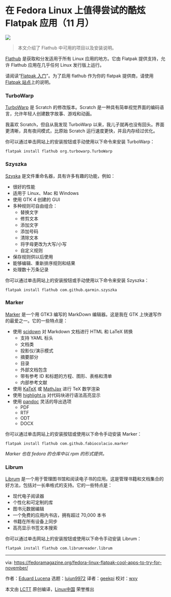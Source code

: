 [#]: subject: "Fedora Linux Flatpak cool apps to try for November"
[#]: via: "https://fedoramagazine.org/fedora-linux-flatpak-cool-apps-to-try-for-november/"
[#]: author: "Eduard Lucena https://fedoramagazine.org/author/x3mboy/"
[#]: collector: "lujun9972/lctt-scripts-1693450080"
[#]: translator: "geekpi"
[#]: reviewer: "wxy"
[#]: publisher: "wxy"
[#]: url: "https://linux.cn/article-16401-1.html"

在 Fedora Linux 上值得尝试的酷炫 Flatpak 应用（11 月）
======

![][1]

> 本文介绍了 Flathub 中可用的项目以及安装说明。

[Flathub][2] 是获取和分发适用于所有 Linux 应用的地方。它由 Flatpak 提供支持，允许 Flathub 应用在几乎任何 Linux 发行版上运行。

请阅读“[Flatpak 入门][3]”。为了启用 flathub 作为你的 flatpak 提供商，请使用 [Flatpak 站点][4]上的说明。

### TurboWarp

[TurboWarp][5] 是 Scratch 的修改版本。Scratch 是一种具有简单视觉界面的编码语言，允许年轻人创建数字故事、游戏和动画。

我喜欢 Scratch，但自从我发现 TurboWarp 以来，我儿子就再也没有回头。界面更清晰，具有夜间模式，比原始 Scratch 运行速度更快，并且内存经过优化。

你可以通过单击网站上的安装按钮或手动使用以下命令来安装 TurboWarp：

````
flatpak install flathub org.turbowarp.TurboWarp
````

### Szyszka

[Szyska][6] 是文件重命名器，具有许多有趣的功能，例如：

  * 很好的性能
  * 适用于 Linux、Mac 和 Windows
  * 使用 GTK 4 创建的 GUI
  * 多种规则可自由组合：
    * 替换文字
    * 修剪文本
    * 添加文字
    * 添加号码
    * 清除文本
    * 将字母更改为大写/小写
    * 自定义规则
  * 保存规则供以后使用
  * 能够编辑、重新排序规则和结果
  * 处理数十万条记录

你可以通过单击网站上的安装按钮或手动使用以下命令来安装  Szyszka：

````
flatpak install flathub com.github.qarmin.szyszka
````

### Marker

[Marker][7] 是一个用 GTK3 编写的 MarkDown 编辑器。这是我在 GTK 上快速写作的最爱之一。它的一些特点是：

  * 使用 [scidown][8] 对 Markdown 文档进行 HTML 和 LaTeX 转换
    * 支持 YAML 标头
    * 文档类
    * 投影仪/演示模式
    * 摘要部分
    * 目录
    * 外部文档包含
    * 带有参考 ID 和标题的方程、图形、表格和清单
    * 内部参考文献
  * 使用 [KaTeX][9] 或 [MathJax][10] 进行 TeX 数学渲染
  * 使用 [highlight.js][11] 对代码块进行语法高亮显示
  * 使用 [pandoc][12] 灵活的导出选项
    * PDF
    * RTF
    * ODT
    * DOCX

你可以通过单击网站上的安装按钮或使用以下命令手动安装 Marker：

````
flatpak install flathub com.github.fabiocolacio.marker
````

*Marker 也在 fedora 的仓库中以 rpm 的形式提供。*

### Librum

[Librum][13] 是一个用于管理图书馆和阅读电子书的应用。这是管理书籍和文档集合的好方法，包括对一长串格式的支持。它的一些特点是：

  * 现代电子阅读器
  * 个性化和可定制的库
  * 图书元数据编辑
  * 一个免费的应用内书店，拥有超过 70,000 本书
  * 书籍在所有设备上同步
  * 高亮显示书签文本搜索

你可以通过单击网站上的安装按钮或使用以下命令手动安装 Librum：

````
flatpak install flathub com.librumreader.librum
````

--------------------------------------------------------------------------------

via: https://fedoramagazine.org/fedora-linux-flatpak-cool-apps-to-try-for-november/

作者：[Eduard Lucena][a]
选题：[lujun9972][b]
译者：[geekpi](https://github.com/geekpi)
校对：[wxy](https://github.com/wxy)

本文由 [LCTT](https://github.com/LCTT/TranslateProject) 原创编译，[Linux中国](https://linux.cn/) 荣誉推出

[a]: https://fedoramagazine.org/author/x3mboy/
[b]: https://github.com/lujun9972
[1]: https://fedoramagazine.org/wp-content/uploads/2023/10/flatpak-apps-for-november-banner-816x345.jpg
[2]: https://flathub.org
[3]: https://fedoramagazine.org/getting-started-flatpak/
[4]: https://flatpak.org/setup/Fedora
[5]: https://flathub.org/apps/org.turbowarp.TurboWarp
[6]: https://flathub.org/apps/com.github.qarmin.szyszka
[7]: https://flathub.org/apps/com.github.fabiocolacio.marker
[8]: https://github.com/wallberg13/scidown
[9]: https://katex.org/
[10]: https://www.mathjax.org/
[11]: https://highlightjs.org/
[12]: https://pandoc.org/
[13]: https://flathub.org/apps/com.librumreader.librum
